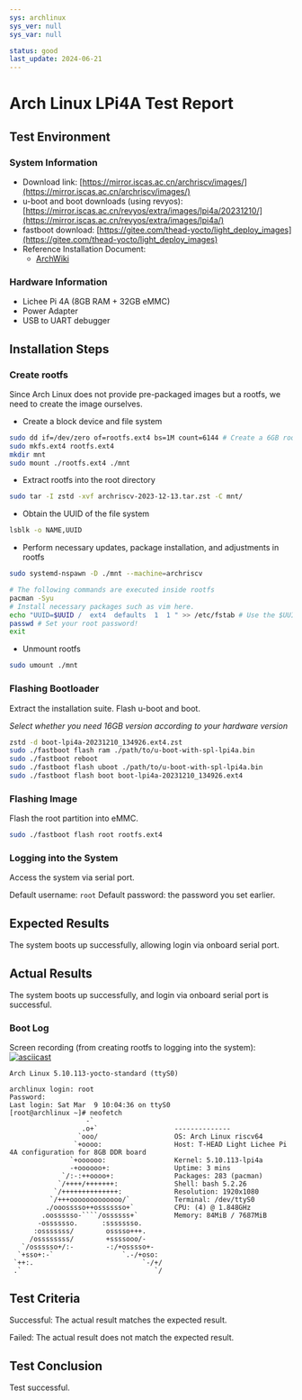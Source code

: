 ```yaml
---
sys: archlinux
sys_ver: null
sys_var: null

status: good
last_update: 2024-06-21
---
```


# Arch Linux LPi4A Test Report

## Test Environment

### System Information

- Download link: [https://mirror.iscas.ac.cn/archriscv/images/](https://mirror.iscas.ac.cn/archriscv/images/)
- u-boot and boot downloads (using revyos): [https://mirror.iscas.ac.cn/revyos/extra/images/lpi4a/20231210/](https://mirror.iscas.ac.cn/revyos/extra/images/lpi4a/)
- fastboot download: [https://gitee.com/thead-yocto/light_deploy_images](https://gitee.com/thead-yocto/light_deploy_images)
- Reference Installation Document:
    - [ArchWiki](https://wiki.archlinux.org/title/General_recommendations)

### Hardware Information

- Lichee Pi 4A (8GB RAM + 32GB eMMC)
- Power Adapter
- USB to UART debugger

## Installation Steps

### Create rootfs

Since Arch Linux does not provide pre-packaged images but a rootfs, we need to create the image ourselves.

- Create a block device and file system
```bash
sudo dd if=/dev/zero of=rootfs.ext4 bs=1M count=6144 # Create a 6GB rootfs
sudo mkfs.ext4 rootfs.ext4
mkdir mnt
sudo mount ./rootfs.ext4 ./mnt
```

- Extract rootfs into the root directory
```bash
sudo tar -I zstd -xvf archriscv-2023-12-13.tar.zst -C mnt/
```

- Obtain the UUID of the file system
```bash
lsblk -o NAME,UUID
```

- Perform necessary updates, package installation, and adjustments in rootfs
```bash
sudo systemd-nspawn -D ./mnt --machine=archriscv

# The following commands are executed inside rootfs
pacman -Syu
# Install necessary packages such as vim here.
echo "UUID=$UUID /  ext4  defaults  1  1 " >> /etc/fstab # Use the $UUID obtained earlier
passwd # Set your root password!
exit
```

- Unmount rootfs
```bash
sudo umount ./mnt
```

### Flashing Bootloader

Extract the installation suite.
Flash u-boot and boot.

*Select whether you need 16GB version according to your hardware version*

```bash
zstd -d boot-lpi4a-20231210_134926.ext4.zst
sudo ./fastboot flash ram ./path/to/u-boot-with-spl-lpi4a.bin
sudo ./fastboot reboot
sudo ./fastboot flash uboot ./path/to/u-boot-with-spl-lpi4a.bin
sudo ./fastboot flash boot boot-lpi4a-20231210_134926.ext4
```

### Flashing Image

Flash the root partition into eMMC.

```bash
sudo ./fastboot flash root rootfs.ext4
```

### Logging into the System

Access the system via serial port.

Default username: `root`
Default password: the password you set earlier.

## Expected Results

The system boots up successfully, allowing login via onboard serial port.

## Actual Results

The system boots up successfully, and login via onboard serial port is successful.

### Boot Log

Screen recording (from creating rootfs to logging into the system):
[![asciicast](https://asciinema.org/a/7Ywwvlg1kdyAyTa9hiUOnv4yN.svg)](https://asciinema.org/a/7Ywwvlg1kdyAyTa9hiUOnv4yN)

```log
Arch Linux 5.10.113-yocto-standard (ttyS0)

archlinux login: root
Password: 
Last login: Sat Mar  9 10:04:36 on ttyS0
[root@archlinux ~]# neofetch 
                   -`                                                                                                           
                  .o+`                   -------------- 
                 `ooo/                   OS: Arch Linux riscv64 
                `+oooo:                  Host: T-HEAD Light Lichee Pi 4A configuration for 8GB DDR board 
               `+oooooo:                 Kernel: 5.10.113-lpi4a 
               -+oooooo+:                Uptime: 3 mins 
             `/:-:++oooo+:               Packages: 283 (pacman) 
            `/++++/+++++++:              Shell: bash 5.2.26 
           `/++++++++++++++:             Resolution: 1920x1080 
          `/+++ooooooooooooo/`           Terminal: /dev/ttyS0 
         ./ooosssso++osssssso+`          CPU: (4) @ 1.848GHz 
        .oossssso-````/ossssss+`         Memory: 84MiB / 7687MiB 
       -osssssso.      :ssssssso.
      :osssssss/        osssso+++.                               
     /ossssssss/        +ssssooo/-                               
   `/ossssso+/:-        -:/+osssso+-
  `+sso+:-`                 `.-/+oso:
 `++:.                           `-/+/
 .`                                 `/
```

## Test Criteria

Successful: The actual result matches the expected result.

Failed: The actual result does not match the expected result.

## Test Conclusion

Test successful.
